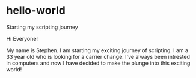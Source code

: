 # hello-world
Starting my scripting journey

Hi Everyone!

My name is Stephen.  I am starting my exciting journey of scripting.  I am a 33 year old who is looking for a carrier
change.  I've always been intrested in computers and now I have decided to make the plunge into this exciting world!
